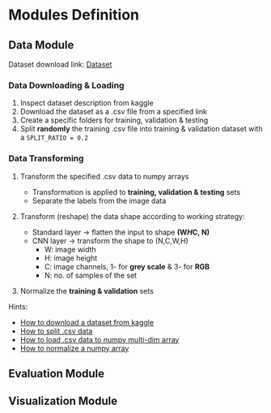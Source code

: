 # Modules Definition 

## Data Module

Dataset download link: <a href="https://www.kaggle.com/c/digit-recognizer/data" target="_top">Dataset</a>

### Data Downloading & Loading 

1. Inspect dataset description from kaggle
2. Download the dataset as a .csv file from a specified link </br>
3. Create a specific folders for training, validation & testing
4. Split **randomly** the training .csv file into training & validation dataset with a `SPLIT_RATIO = 0.2` 

### Data Transforming

1. Transform the specified .csv data to numpy arrays </br> 
    - Transformation is applied to **training, validation & testing** sets 
    - Separate the labels from the image data
2. Transform (reshape) the data shape according to working strategy:
    - Standard layer -> flatten the input to shape **(W*H*C, N)** 
    - CNN layer -> transform the shape to (N,C,W,H)
        - W: image width
        - H: image height
        - C: image channels, 1- for __grey scale__ & 3- for __RGB__
        - N: no. of samples of the set
    
3. Normalize the **training & validation** sets 

Hints: 
- <a href="https://stackoverflow.com/questions/49386920/download-kaggle-dataset-by-using-python" target="_top">How to download a dataset from kaggle</a>
- <a href="https://stackoverflow.com/questions/43697240/how-can-i-split-a-dataset-from-a-csv-file-for-training-and-testing" target="_top">How to split .csv data</a>
- <a href="https://stackoverflow.com/questions/4315506/load-csv-into-2d-matrix-with-numpy-for-plotting" target="_top">How to load .csv data to numpy multi-dim array</a>
- <a href="https://stackoverflow.com/questions/1735025/how-to-normalize-a-numpy-array-to-within-a-certain-range" target="_top">How to normalize a numpy array</a>

## Evaluation Module


## Visualization Module